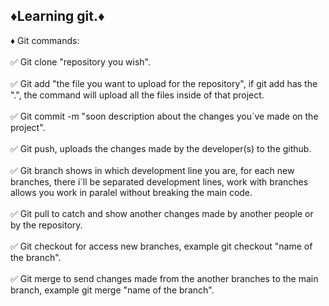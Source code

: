 ♦️Learning git.♦️
-----------------

♦️ Git commands: <br><br>
  ✅ Git clone "repository you wish".<br><br>
  ✅ Git add "the file you want to upload for the repository", if git add has the ".", the command will upload all the files inside of that project.<br><br>
  ✅ Git commit -m "soon description about the changes you´ve made on the project".<br><br>
  ✅ Git push, uploads the changes made by the developer(s) to the github.<br><br>
  ✅ Git branch shows in which development line you are, for each new branches, there i´ll be separated development lines, work with branches allows you work in paralel without breaking the main code.  <br><br>
  ✅ Git pull to catch and show another changes made by another people or by the repository.<br><br>
  ✅ Git checkout for access new branches, example git checkout "name of the branch".<br><br>
  ✅ Git merge to send changes made from the another branches to the main branch, example git merge "name of the branch".
